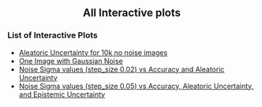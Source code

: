 ## <center> All Interactive plots </center>

### List of Interactive Plots
- [Aleatoric Uncertainty for 10k no noise images](plots/uncertainty.html)
- [One Image with Gaussian Noise](plots/noise.html)
- [Noise Sigma values (step_size 0.02) vs Accuracy and Aleatoric Uncertainty](plots/noise_acc_alt_step_002.html)
- [Noise Sigma values (step_size 0.05) vs Accuracy, Aleatoric Uncertainty, and Epistemic Uncertainty](plots/noise_acc_alt.html)
